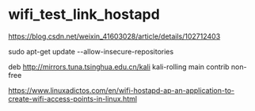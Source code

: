 # wifi_test_link_hostapd
https://blog.csdn.net/weixin_41603028/article/details/102712403

sudo apt-get update --allow-insecure-repositories

deb http://mirrors.tuna.tsinghua.edu.cn/kali kali-rolling main contrib non-free


https://www.linuxadictos.com/en/wifi-hostapd-ap-an-application-to-create-wifi-access-points-in-linux.html
